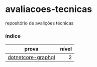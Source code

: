 # avaliacoes-tecnicas

repositório de avalições técnicas

### índice

| prova        | nível  |
| ------------- | -----:|
| [dotnetcore-graphql](https://github.com/sqxp/avaliacoes-tecnicas/blob/master/dotnetcore-graphql/README.md) | 2 |
